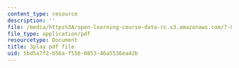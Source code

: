 ```yaml
---
content_type: resource
description: ''
file: /media/https%3A/open-learning-course-data-rc.s3.amazonaws.com/7-012-introduction-to-biology-fall-2004/5bd5a7f2b56af556085346a5536ea42b_V3XHn35BLfo.pdf
file_type: application/pdf
resourcetype: Document
title: 3play pdf file
uid: 5bd5a7f2-b56a-f556-0853-46a5536ea42b
---
```

